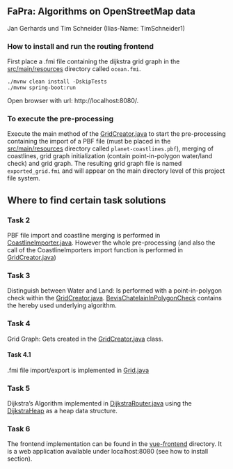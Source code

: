 ## FaPra: Algorithms on OpenStreetMap data

Jan Gerhards und Tim Schneider (Ilias-Name: TimSchneider1)

###  How to install and run the routing frontend

First place a .fmi file containing the dijkstra grid graph in the
[src/main/resources](./src/main/resources) directory called
```ocean.fmi```.

```shell
./mvnw clean install -DskipTests
./mvnw spring-boot:run
```

Open browser with url: http://localhost:8080/.

### To execute the pre-processing

Execute the main method of the [GridCreator.java](./src/main/java/de/fmi/searouter/grid/GridCreator.java)
to start the pre-processing containing the import of a PBF file (must be placed in the [src/main/resources](./src/main/resources) directory
called ```planet-coastlines.pbf```), merging of coastlines, grid graph initialization (contain point-in-polygon water/land check) and grid graph.
The resulting grid graph file is named ```exported_grid.fmi``` and will appear
on the main directory level of this project file system.

## Where to find certain task solutions

### Task 2

PBF file import and coastline merging is performed in [CoastlineImporter.java](./src/main/java/de/fmi/searouter/osmimport/CoastlineImporter.java).
However the whole pre-processing (and also the call of the CoastlineImporters import function is performed in [GridCreator.java](./src/main/java/de/fmi/searouter/grid/GridCreator.java))

### Task 3

Distinguish between Water and Land: Is performed with a point-in-polygon check within the [GridCreator.java](./src/main/java/de/fmi/searouter/grid/GridCreator.java).
[BevisChatelainInPolygonCheck](./src/main/java/de/fmi/searouter/grid/BevisChatelainInPolygonCheck.java) contains
 the hereby used underlying algorithm.
 
 ### Task 4
 
 Grid Graph: Gets created in the [GridCreator.java](./src/main/java/de/fmi/searouter/grid/GridCreator.java) class.
 
 #### Task 4.1
 
 .fmi file import/export is implemented in [Grid.java](./src/main/java/de/fmi/searouter/grid/Grid.java)
 
 ### Task 5
 
 Dijkstra’s Algorithm implemented in [DijkstraRouter.java](./src/main/java/de/fmi/searouter/router/DijkstraRouter.java) using the
 [DijkstraHeap](./src/main/java/de/fmi/searouter/router/DijkstraHeap.java) as a heap data structure.
 
 ### Task 6
 
 The frontend implementation can be found in the [vue-frontend](./vue-frontend) directory.
 It is a web application available under localhost:8080 (see how to install section).